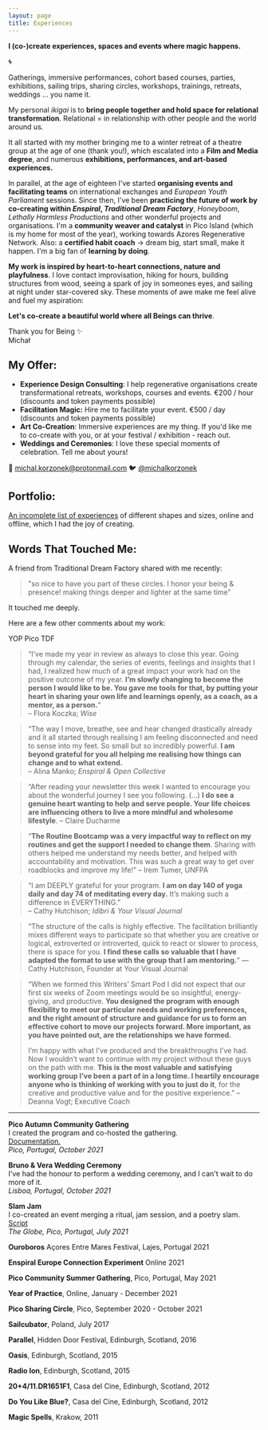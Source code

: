 ```yaml
---
layout: page
title: Experiences
---
```


**I (co-)create experiences, spaces and events where magic happens.**
<p>
🌀
</p>
Gatherings, immersive performances, cohort based courses, parties, exhibitions, sailing trips, sharing circles, workshops, trainings, retreats, weddings ... you name it. 

My personal *ikigai* is to **bring people together and hold space for relational transformation**. Relational = in relationship with other people and the world around us.

It all started with my mother bringing me to a winter retreat of a theatre group at the age of one (thank you!), which escalated into a **Film and Media degree**, and numerous **exhibitions, performances, and art-based experiences.**

In parallel, at the age of eighteen I've started **organising events and facilitating teams** on international exchanges and *European Youth Parliament* sessions. Since then, I've been **practicing the future of work by co-creating within *Enspiral*, *Traditional Dream Factory***, *Honeyboom*, *Lethally Harmless Productions* and other wonderful projects and organisations. I'm a **community weaver and catalyst** in Pico Island (which is my home for most of the year), working towards Azores Regenerative Network. Also: a **certified habit coach** -> dream big, start small, make it happen. I'm a big fan of **learning by doing**.

**My work is inspired by heart-to-heart connections, nature and playfulness**. I love contact improvisation, hiking for hours, building structures from wood, seeing a spark of joy in someones eyes, and sailing at night under star-covered sky. These moments of awe make me feel alive and fuel my aspiration:

**Let's co-create a beautiful world where all Beings can thrive**.

Thank you for Being ✨ <br>
Michał

## My Offer:
- **Experience Design Consulting**: I help regenerative organisations create transformational retreats, workshops, courses and events. €200 / hour (discounts and token payments possible)
- **Facilitation Magic:** Hire me to facilitate your event. €500 / day (discounts and token payments possible)
- **Art Co-Creation**: Immersive experiences are my thing. If you'd like me to co-create with you, or at your festival / exhibition - reach out.
- **Weddings and Ceremonies**: I love these special moments of celebration. Tell me about yours!

💌 michal.korzonek@protonmail.com
🐦 [@michalkorzonek](https://twitter.com/michalkorzonek)

## Portfolio:
[An incomplete list of experiences](/tag/experiences) of different shapes and sizes, online and offline, which I had the joy of creating.

## Words That Touched Me:

A friend from Traditional Dream Factory shared with me recently:

> "so nice to have you part of these circles. I honor your being & presence! making things deeper and lighter at the same time"

It touched me deeply.

Here are a few other comments about my work:

YOP
Pico
TDF

> “I’ve made my year in review as always to close this year. Going through my calendar, the series of events, feelings and insights that I had, I realized how much of a great impact your work had on the positive outcome of my year. **I’m slowly changing to become the person I would like to be. You gave me tools for that, by putting your heart in sharing your own life and learnings openly, as a coach, as a mentor, as a person.**“  
– Flora Koczka; _Wise_

> “The way I move, breathe, see and hear changed drastically already and it all started through realising I am feeling disconnected and need to sense into my feet. So small but so incredibly powerful. **I am beyond grateful for you all helping me realising how things can change and to what extend.**  
– Alina Manko; _Enspiral & Open Collective_

> “After reading your newsletter this week I wanted to encourage you about the wonderful journey I see you following. (...) **I do see a genuine heart wanting to help and serve people. Your life choices are influencing others to live a more mindful and wholesome lifestyle**.
> – Claire Ducharme

> “**The Routine Bootcamp was a very impactful way to reflect on my routines and get the support I needed to change them**. Sharing with others helped me understand my needs better, and helped with accountability and motivation. This was such a great way to get over roadblocks and improve my life!”
– Irem Tumer, UNFPA

> “I am DEEPLY grateful for your program. **I am on day 140 of yoga daily and day 74 of meditating every day.** It’s making such a difference in EVERYTHING.”  
– Cathy Hutchison; _Idibri & Your Visual Journal_

> “The structure of the calls is highly effective. The facilitation brilliantly mixes different ways to participate so that whether you are creative or logical, extroverted or introverted, quick to react or slower to process, there is space for you. **I find these calls so valuable that I have adapted the format to use with the group that I am mentoring.**”
— Cathy Hutchison, Founder at Your Visual Journal

> “When we formed this Writers’ Smart Pod I did not expect that our first six weeks of Zoom meetings would be so insightful, energy-giving, and productive. **You designed the program with enough flexibility to meet our particular needs and working preferences, and the right amount of structure and guidance for us to form an effective cohort to move our projects forward. More important, as you have pointed out, are the relationships we have formed.**
> 
> I’m happy with what I’ve produced and the breakthroughs I’ve had. Now I wouldn’t want to continue with my project without these guys on the path with me. **This is the most valuable and satisfying working group I’ve been a part of in a long time. I heartily encourage anyone who is thinking of working with you to just do it**, for the creative and productive value and for the positive experience.”
– Deanna Vogt; Executive Coach


---

**Pico Autumn Community Gathering** <br>
I created the program and co-hosted the gathering. <br>
<a href="https://pico.microsolidarity.cc/projects/autumn-gathering-2021" target="_blank">Documentation.</a><br>
*Pico, Portugal, October 2021*

**Bruno & Vera Wedding Ceremony**<br>
I've had the honour to perform a wedding ceremony, and I can't wait to do more of it.<br>
*Lisboa, Portugal, October 2021*

**Slam Jam** <br>
I co-created an event merging a ritual, jam session, and a poetry slam.<br>
[Script](https://docs.google.com/document/d/1pzf7tmJDj-F7r2J8NW9VFKwp4szQTpjd4lu_xpDf2s8/edit@blank)<br>
*The Globe, Pico, Portugal, July 2021*

**Ouroboros** Açores Entre Mares Festival, Lajes, Portugal 2021

**Enspiral Europe Connection Experiment** Online 2021

**Pico Community Summer Gathering**, Pico, Portugal, May 2021

**Year of Practice**, Online, January - December 2021

**Pico Sharing Circle**, Pico, September 2020 - October 2021

**Sailcubator**, Poland, July 2017

**Parallel**, Hidden Door Festival, Edinburgh, Scotland, 2016

**Oasis**, Edinburgh, Scotland, 2015

**Radio Ion**, Edinburgh, Scotland, 2015

**20+4/11.DR1651F1**, Casa del Cine, Edinburgh, Scotland, 2012

**Do You Like Blue?**, Casa del Cine, Edinburgh, Scotland, 2012

**Magic Spells**, Krakow, 2011